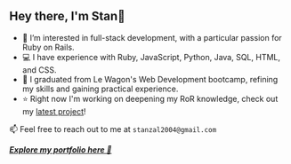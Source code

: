
## Hey there, I'm Stan🐧

- 👀 I’m interested in full-stack development, with a particular passion for Ruby on Rails.
- 💻 I have experience with Ruby, JavaScript, Python, Java, SQL, HTML, and CSS.
- 🌱 I graduated from Le Wagon's Web Development bootcamp, refining my skills and gaining practical experience.
- ⭐ Right now I'm working on deepening my RoR knowledge, check out my [latest project](https://satellitesaboveme.com)!

📫 Feel free to reach out to me at `stanzal2004@gmail.com`

***[Explore my portfolio here  🚀](https://stan-portfolio-92a21856d53c.herokuapp.com/)***



